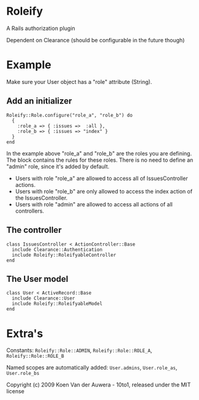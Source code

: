 Roleify
=======

A Rails authorization plugin

Dependent on Clearance (should be configurable in the future though)

Example
=======

Make sure your User object has a "role" attribute (String).

Add an initializer
------------------

    Roleify::Role.configure("role_a", "role_b") do
      {
        :role_a => { :issues =>  :all },
        :role_b => { :issues => "index" }
      }
    end

In the example above "role_a" and "role_b" are the roles you are defining. The block contains the rules for these roles. There is no need to define an "admin" role, since it's added by default.

* Users with role "role_a" are allowed to access all of IssuesController actions.
* Users with role "role_b" are only allowed to access the index action of the IssuesController.
* Users with role "admin" are allowed to access all actions of all controllers.

The controller
--------------

    class IssuesController < ActionController::Base
      include Clearance::Authentication
      include Roleify::RoleifyableController
    end

The User model
--------------

    class User < ActiveRecord::Base
      include Clearance::User
      include Roleify::RoleifyableModel
    end

Extra's
=======

Constants: `Roleify::Role::ADMIN`, `Roleify::Role::ROLE_A`, `Roleify::Role::ROLE_B`

Named scopes are automatically added: `User.admins`, `User.role_as`, `User.role_bs`



Copyright (c) 2009 Koen Van der Auwera - 10to1, released under the MIT license